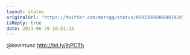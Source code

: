 ```yaml
---
layout: status
originalUrl: 'https://twitter.com/marcgg/status/86023996088401920'
isReply: true
date: 2011-06-29 10:51:33
---
```


@kevintunc http://bit.ly/jhPCTh
